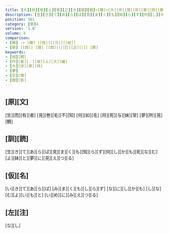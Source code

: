 ```yaml
---
title: [大][伴][坂][上][家][之][大][娘][報]<[贈]>[大][伴][宿][祢][家][持][歌][四][首]
description: [生][き][て][あ][ら][ば][見][ま][く][も][知][ら][ず][何][し][か][も][死][な][む][よ][妹][と][夢][に][見][え][つ][る]
position: 581
category: [巻]4
version: '1.0'
volume: 4
comparison:
- [賜] -> [贈] [[桂]][[元]][[紀]]
- [歌] [[西]] [謌] [[西][（][訂][正][）]] [歌]
keywords:
- [相][聞]
- [作][者][：][坂][上][大][嬢]
- [大][伴][家][持]
- [夢]
- [恋][情]
- [贈][答]
---
```


## [原][文]

[生][而][有][者] [見][巻][毛][不][知] [何][如][毛] [将][死][与][妹][常] [夢][所][見][鶴]

## [訓][読]

[生][き][て][あ][ら][ば][見][ま][く][も][知][ら][ず][何][し][か][も][死][な][む][よ][妹][と][夢][に][見][え][つ][る]

## [仮][名]

[い][き][て][あ][ら][ば] [み][ま][く][も][し][ら][ず] [な][に][し][か][も] [し][な][む][よ][い][も][と] [い][め][に][み][え][つ][る]

## [左][注]

[な][し]
